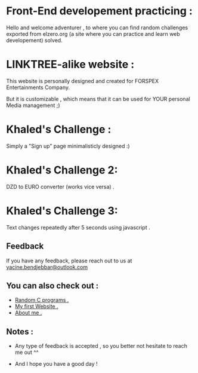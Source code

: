 
# Front-End developement practicing :


Hello and welcome adventurer ,
to where you can find random challenges exported from elzero.org 
(a site where you can practice and learn  web developement) solved.


# LINKTREE-alike website :


This website is personally designed and created for FORSPEX Entertainments Company.

But it is customizable , which means that it can be used for YOUR personal Media management ;)


# Khaled's Challenge :

Simply a "Sign up" page minimalisticly designed :)
 
 
 # Khaled's Challenge 2:
 
 DZD to EURO converter (works vice versa) .
 
 # Khaled's Challenge 3:
 
 Text changes repeatedly after 5 seconds using javascript .

## Feedback

If you have any feedback, please reach out to us at yacine.bendjebbar@outlook.com
 

## You can also check out :

 - [Random C programs .](https://github.com/yacinebendjebbar/C-programs)
 - [My first Website .](https://github.com/yacinebendjebbar/pi_site)
 - [About me .](https://github.com/yacinebendjebbar/yacinebendjebbar)


## Notes :

- Any type of feedback is accepted , so you better not hesitate to reach me out ^^

- And I hope you have a good day !


